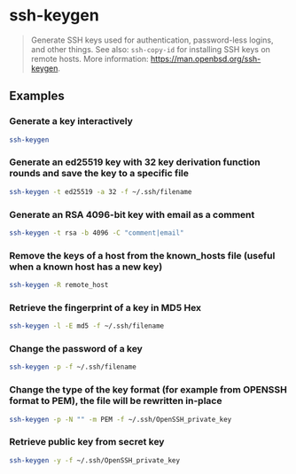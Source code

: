 # ssh-keygen

> Generate SSH keys used for authentication, password-less logins, and other things. See also: `ssh-copy-id` for installing SSH keys on remote hosts. More information: <https://man.openbsd.org/ssh-keygen>.

## Examples

### Generate a key interactively

```bash
ssh-keygen
```

### Generate an ed25519 key with 32 key derivation function rounds and save the key to a specific file

```bash
ssh-keygen -t ed25519 -a 32 -f ~/.ssh/filename
```

### Generate an RSA 4096-bit key with email as a comment

```bash
ssh-keygen -t rsa -b 4096 -C "comment|email"
```

### Remove the keys of a host from the known_hosts file (useful when a known host has a new key)

```bash
ssh-keygen -R remote_host
```

### Retrieve the fingerprint of a key in MD5 Hex

```bash
ssh-keygen -l -E md5 -f ~/.ssh/filename
```

### Change the password of a key

```bash
ssh-keygen -p -f ~/.ssh/filename
```

### Change the type of the key format (for example from OPENSSH format to PEM), the file will be rewritten in-place

```bash
ssh-keygen -p -N "" -m PEM -f ~/.ssh/OpenSSH_private_key
```

### Retrieve public key from secret key

```bash
ssh-keygen -y -f ~/.ssh/OpenSSH_private_key
```
